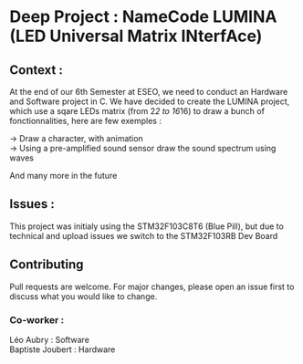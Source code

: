 # Deep Project : NameCode LUMINA (LED Universal Matrix INterfAce)

## Context :
At the end of our 6th Semester at ESEO, we need to conduct an Hardware and Software project in C. We have decided to create the LUMINA project, which use a sqare LEDs matrix (from 2*2 to 16*16) to draw a bunch of fonctionnalities, here are few exemples : 

&rarr; Draw a character, with animation  <br />
&rarr; Using a pre-amplified sound sensor draw the sound spectrum using waves <br />

And many more in the future <br />

## Issues :
This project was initialy using the STM32F103C8T6 (Blue Pill), but due to technical and upload issues we switch to the STM32F103RB Dev Board


## Contributing

Pull requests are welcome. For major changes, please open an issue first
to discuss what you would like to change.

### Co-worker : 
Léo Aubry : Software  <br />
Baptiste Joubert : Hardware
